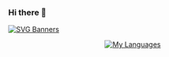 
### Hi there 👋
[![SVG Banners](https://svg-banners.vercel.app/api?type=textBox&text1=UJWAL%20%20YADAV%20&width=1200&height=300)](https://ujwal-yadav.github.io/personalwebsite/)

<p align="center">
  <a href="https://angelo.dini.dev/"><img src="https://github-readme-stats.vercel.app/api/top-langs/?username=ujwal-yadav&layout=compact" alt="My Languages" /></a>
</p>
